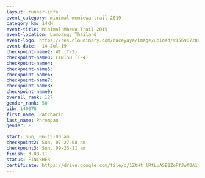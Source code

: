 ```yaml
---
layout: runner-info 
event_category: minimal-meniewa-trail-2019 
category_km: 14KM 
event-title: Minimal Maewa Trail 2019 
event-location: Lampang, Thailand 
event-logo: https://res.cloudinary.com/raceyaya/image/upload/v1569072805/logo/minimal-trail_ktnvsp.jpg 
event-date:  14-Jul-19 
checkpoint-name2: W1 (T-2) 
checkpoint-name3: FINISH (T-4) 
checkpoint-name4: 
checkpoint-name5: 
checkpoint-name6: 
checkpoint-name7: 
checkpoint-name8: 
checkpoint-name9: 
overall_rank: 127
gender_rank: 50
bib: 140078
first_name: Patcharin
last_name: Phrompao
gender: F

start: Sun, 06-15-00 am
checkpoint2: Sun, 07-27-08 am
checkpoint3: Sun, 09-23-11 am
finish: 3-08-11
status: FINISHER
certificate: https://drive.google.com/file/d/1ZtHt_lRtLuASB2ZoPfJwf0A1faifWPqC/view?usp=sharing
---
```

